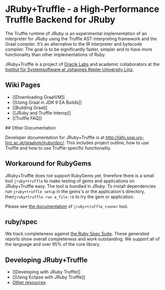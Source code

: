 # JRuby+Truffle - a High-Performance Truffle Backend for JRuby

The Truffle runtime of JRuby is an experimental implementation of an interpreter
for JRuby using the Truffle AST interpreting framework and the Graal compiler.
It’s an alternative to the IR interpreter and bytecode compiler. The goal is to
be significantly faster, simpler and to have more functionality than other
implementations of Ruby.

JRuby+Truffle is a project of [Oracle Labs](https://labs.oracle.com) and
academic collaborators at the [Institut für Systemsoftware at Johannes Kepler
University Linz](http://ssw.jku.at).

## Wiki Pages

* [[Downloading GraalVM]]
* [[Using Graal in JDK 9 EA Builds]]
* [[Building Graal]]
* [[JRuby and Truffle Interop]]
* [[Truffle FAQ]]

## Other Documentation

Developer documentation for JRuby+Truffle is at http://lafo.ssw.uni-linz.ac.at/graalvm/jruby/doc/. This includes project outline, how to use Truffle and how to use Truffle-specific functionality.

## Workaround for RubyGems

JRuby+Truffle does not support RubyGems yet, therefore there is a small tool `jruby+truffle` to make testing of gems and applications on JRuby+Truffle easy. The tool is bundled in JRuby. To install dependencies run `jruby+truffle setup` in the gems's or the application's directory, then`jruby+truffle run a_file.rb` to try the gem or application.

Please see [the documentation](https://github.com/jruby/jruby/blob/master/lib/ruby/truffle/jruby%2Btruffle/README.md) of `jruby+truffle_runner` tool.

## ruby/spec

We track completeness against [the Ruby Spec Suite](https://github.com/ruby/spec).
These generated reports show overall completeness and work outstanding.
We support all of the language and over 95% of the core library.

## Developing JRuby+Truffle

* [[Developing with JRuby Truffle]]
* [[Using Eclipse with JRuby Truffle]]
* [Other resources](https://gist.github.com/smarr/d1f8f2101b5cc8e14e12)